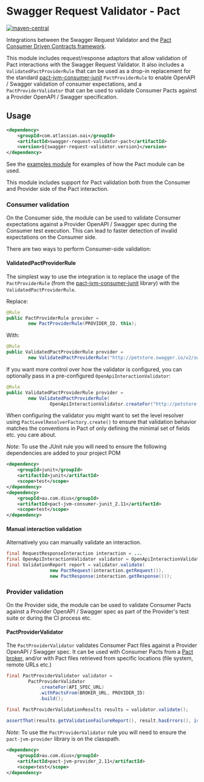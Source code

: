 # Swagger Request Validator - Pact #

[![maven-central](https://maven-badges.herokuapp.com/maven-central/com.atlassian.oai/swagger-request-validator-pact/badge.svg)](http://mvnrepository.com/artifact/com.atlassian.oai/swagger-request-validator-pact)

Integrations between the Swagger Request Validator and the [Pact Consumer Driven Contracts framework](http://docs.pact.io/).

This module includes request/response adaptors that allow validation of Pact interactions with the Swagger Request
Validator. It also includes a `ValidatedPactProviderRule` that can be used as a drop-in replacement for the standard
[pact-jvm-consumer-junit](https://github.com/DiUS/pact-jvm/tree/master/pact-jvm-consumer-junit) `PactProviderRule`
to enable OpenAPI / Swagger validation of consumer expectations, and a `PactProviderValidator` that can be 
used to validate Consumer Pacts against a Provider OpenAPI / Swagger specification.

## Usage ##

```xml
<dependency>
    <groupId>com.atlassian.oai</groupId>
    <artifactId>swagger-request-validator-pact</artifactId>
    <version>${swagger-request-validator.version}</version>
</dependency>
```

See the [examples module](https://bitbucket.org/atlassian/swagger-request-validator/src/master/swagger-request-validator-examples/?at=master)
for examples of how the Pact module can be used.

This module includes support for Pact validation both from the Consumer and Provider side of the Pact interaction.

### Consumer validation

On the Consumer side, the module can be used to validate Consumer expectations against a Provider OpenAPI / Swagger spec 
during the Consumer test execution. This can lead to faster detection of invalid expectations on the Consumer side.

There are two ways to perform Consumer-side validation:

#### ValidatedPactProviderRule
The simplest way to use the integration is to replace the usage of the `PactProviderRule` (from the [pact-jvm-consumer-junit](https://github.com/DiUS/pact-jvm/tree/master/pact-jvm-consumer-junit) library) with the `ValidatedPactProviderRule`.

Replace:
```java
@Rule
public PactProviderRule provider =
        new PactProviderRule(PROVIDER_ID, this);
```

With:
```java
@Rule
public ValidatedPactProviderRule provider =
        new ValidatedPactProviderRule("http://petstore.swagger.io/v2/swagger.json", null, PROVIDER_ID, this);
```

If you want more control over how the validator is configured, you can optionally pass in a pre-configured `OpenApiInteractionValidator`:

```java
@Rule
public ValidatedPactProviderRule provider =
        new ValidatedPactProviderRule(
                OpenApiInteractionValidator.createFor("http://petstore.swagger.io/v2/swagger.json").build(), null, PROVIDER_ID, this);
```
When configuring the validator you might want to set the level resolver using `PactLevelResolverFactory.create()` to ensure that validation
behavior matches the conventions in Pact of only defining the minimal set of fields etc. you care about.

*Note*:
To use the JUnit rule you will need to ensure the following dependencies are added to your project POM

```xml
<dependency>
    <groupId>junit</groupId>
    <artifactId>junit</artifactId>
    <scope>test</scope>
</dependency>
<dependency>
    <groupId>au.com.dius</groupId>
    <artifactId>pact-jvm-consumer-junit_2.11</artifactId>
    <scope>test</scope>
</dependency>
```

#### Manual interaction validation

Alternatively you can manually validate an interaction.

```java
final RequestResponseInteraction interaction = ...
final OpenApiInteractionValidator validator = OpenApiInteractionValidator.createFor(apiSpecUrl).build();
final ValidationReport report = validator.validate(
                new PactRequest(interaction.getRequest()),
                new PactResponse(interaction.getResponse()));
```

### Provider validation

On the Provider side, the module can be used to validate Consumer Pacts against a Provider OpenAPI / Swagger spec as part 
of the Provider's test suite or during the CI process etc.

#### PactProviderValidator

The `PactProviderValidator` validates Consumer Pact files against a Provider OpenAPI / Swagger spec. It can be used with
Consumer Pacts from a [Pact broker](https://docs.pact.io/documentation/sharings_pacts.html), and/or with Pact files
retrieved from specific locations (file system, remote URLs etc.)

```java
final PactProviderValidator validator = 
        PactProviderValidator
            .createFor(API_SPEC_URL)
            .withPactsFrom(BROKER_URL, PROVIDER_ID)
            .build();
            
final PactProviderValidationResults results = validator.validate();

assertThat(results.getValidationFailureReport(), result.hasErrors(), is(false));
```

*Note*:
To use the `PactProviderValidator` rule you will need to ensure the `pact-jvm-provider` library is on the classpath.

```xml
<dependency>
    <groupId>au.com.dius</groupId>
    <artifactId>pact-jvm-provider_2.11</artifactId>
    <scope>test</scope>
</dependency>
```
